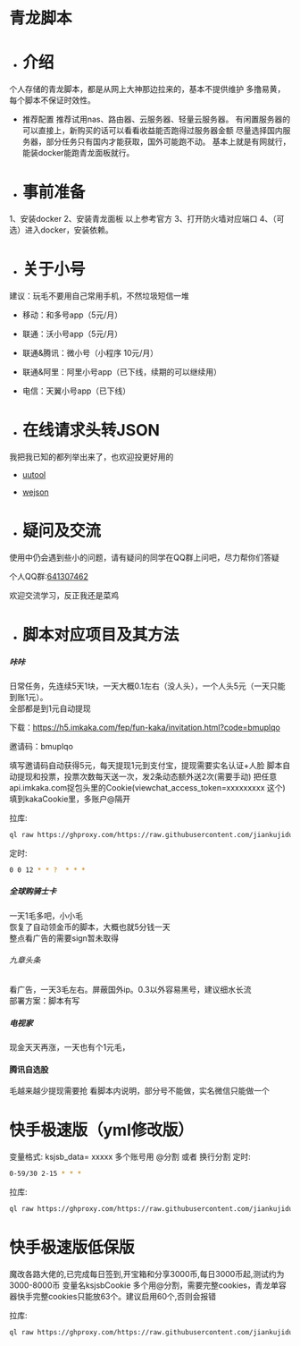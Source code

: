 # 青龙脚本

* # 介绍
个人存储的青龙脚本，都是从网上大神那边拉来的，基本不提供维护
多撸易黄，每个脚本不保证时效性。

* 推荐配置
推荐试用nas、路由器、云服务器、轻量云服务器。
有闲置服务器的可以直接上，新购买的话可以看看收益能否跑得过服务器金额
尽量选择国内服务器，部分任务只有国内才能获取，国外可能跑不动。
基本上就是有网就行，能装docker能跑青龙面板就行。

* # 事前准备
1、安装docker
2、安装青龙面板
以上参考官方
3、打开防火墙对应端口
4、（可选）进入docker，安装依赖。

* # 关于小号

建议：玩毛不要用自己常用手机，不然垃圾短信一堆

* 移动：和多号app（5元/月）
* 联通：沃小号app（5元/月）
* 联通&腾讯：微小号（小程序 10元/月）
* 联通&阿里：阿里小号app（已下线，续期的可以继续用）
* 电信：天翼小号app（已下线）


* # 在线请求头转JSON

我把我已知的都列举出来了，也欢迎投更好用的


* [uutool](https://uutool.cn/header2json/)

* [wejson](https://wejson.cn/header2json/)


* # 疑问及交流

使用中仍会遇到些小的问题，请有疑问的同学在QQ群上问吧，尽力帮你们答疑

个人QQ群:[641307462](https://qm.qq.com/cgi-bin/qm/qr?k=B5meSMnKmXOIACK9VyWTYjIxdLWpSbRm&authKey=EMQROjU6NjgLUwmHnYJF052JFdpfBq7mB+nNuC5JRxk5JZyFbbFzgT1fSzAq4vHB&noverify=0)


欢迎交流学习，反正我还是菜鸡

* # 脚本对应项目及其方法


##### 咔咔
日常任务，先连续5天1块，一天大概0.1左右（没人头），一个人头5元（一天只能到账1元）。   
全部都是到1元自动提现

下载：https://h5.imkaka.com/fep/fun-kaka/invitation.html?code=bmuplqo

邀请码：bmuplqo

填写邀请码自动获得5元，每天提现1元到支付宝，提现需要实名认证+人脸
脚本自动提现和投票，投票次数每天送一次，发2条动态额外送2次(需要手动)
把任意api.imkaka.com捉包头里的Cookie(viewchat_access_token=xxxxxxxxx 这个)填到kakaCookie里，多账户@隔开

拉库:
```sh
ql raw https://ghproxy.com/https://raw.githubusercontent.com/jiankujidu/jiankujidu/main/kaka.js
```
定时:
```sh
0 0 12 * * ?  * * *
```

##### 全球购骑士卡 
一天1毛多吧，小小毛   
恢复了自动领金币的脚本，大概也就5分钱一天  
整点看广告的需要sign暂未取得  


###### 九章头条
看广告，一天3毛左右。屏蔽国外ip。0.3以外容易黑号，建议细水长流  
  部署方案：脚本有写  
 
##### 电视家
现金天天再涨，一天也有个1元毛，  



#### 腾讯自选股
毛越来越少提现需要抢
看脚本内说明，部分号不能做，实名微信只能做一个   

# 快手极速版（yml修改版）

变量格式:  ksjsb_data= xxxxx 多个账号用 @分割 或者 换行分割
定时:
```sh
0-59/30 2-15 * * *
```

拉库:
```sh
ql raw https://ghproxy.com/https://raw.githubusercontent.com/jiankujidu/jiankujidu/main/ymlksjsb.js
```

# 快手极速版低保版
魔改各路大佬的,已完成每日签到,开宝箱和分享3000币,每日3000币起,测试约为3000-8000币
变量名ksjsbCookie 多个用@分割，需要完整cookies，青龙单容器快手完整cookies只能放63个。建议启用60个,否则会报错

拉库:
```sh
ql raw https://ghproxy.com/https://raw.githubusercontent.com/jiankujidu/jiankujidu/main/ksjsb.py
```
